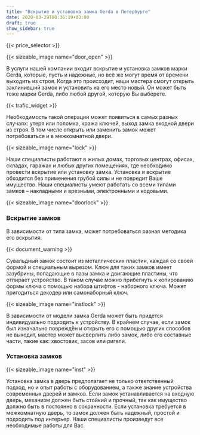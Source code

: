 ```yaml
---
title: "Вскрытие и установка замка Gerda в Петербурге"
date: 2020-03-29T00:36:19+03:00
draft: true
show_sidebar: true
---
```


{{< price_selector >}}

{{< sizeable_image name="door_open" >}}

В услуги нашей компании входит вскрытие и установка замков марки Gerda, которые, пусть и надежные, но всё же могут время 
от времени выходить из строя. Когда это происходит, наши мастера смогут открыть заклинивший замок и установить на его место новый. 
Он может быть тоже марки Gerda, либо любой другой, которую Вы выберете.

{{< trafic_widget >}}

Необходимость такой операции может появиться в самых разных случаях: утеря или поломка, кража ключей, выход замка входной 
двери из строя. В том числе открыть или заменить замок может потребоваться и в межкомнатной двери.

{{< sizeable_image name="lock" >}}

Наши специалисты работают в жилых домах, торговых центрах, офисах, складах, гаражах и любых других помещениях, где необходимо 
провести вскрытие или установку замка. Установка и вскрытие обходится без применения грубой силы и не повредит Ваше имущество. 
Наши специалисты умеют работать со всеми типами замков – накладными и врезными, электронными и кодовыми.

{{< sizeable_image name="doorlock" >}}

### Вскрытие замков

В зависимости от типа замка, может потребоваться разная методика его вскрытия.

{{< document_warning >}}

Сувальдный замок состоит из металлических пластин, каждая со своей формой и специальным вырезом. Ключ для таких замков 
имеет зазубрины, попадающие в пазы замка и двигающие пластины, что отпирает устройство. В таком случае можно прибегнуть к 
копированию формы ключа с помощью набора штифтов - наборного ключа. Может пригодиться декодер или самонаборный ключ.

{{< sizeable_image name="instlock" >}}

В зависимости от модели замка Gerda может быть придется индивидуально подходить к устройству. В крайнем случае, если 
замок был изначально повреждён и открыть его с помощью других способов не выходит, мастер может высверлить либо замок, 
либо его составные части, такие как: хвостовик, засов или ригели.

### Установка замков

{{< sizeable_image name="inst" >}}

Установка замка в дверь предполагает не только ответственный подход, но и опыт работы с оборудованием, а также знание 
устройства современных дверей и замков. Если замок устанавливается на входную дверь, механизм должен быть стойкий и прочный, 
так как имущество должно быть в постоянно в сохранности. Если установка требуется в межкомнатную дверь, то замок должен быть 
надежный, простой и подходить под интерьер. Наши специалисты произведут все необходимые работы для Вас.
